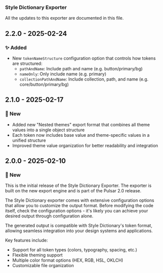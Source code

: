 ### Style Dictionary Exporter
All the updates to this exporter are documented in this file.

## 2.2.0 - 2025-02-24

### ✨ Added
- New `tokenNameStructure` configuration option that controls how tokens are structured:
  - `pathAndName`: Include path and name (e.g. button/primary/bg)
  - `nameOnly`: Only include name (e.g. primary)
  - `collectionPathAndName`: Include collection, path, and name (e.g. core/button/primary/bg)

## 2.1.0 - 2025-02-17

### 🚀 New
- Added new "Nested themes" export format that combines all theme values into a single object structure
- Each token now includes base value and theme-specific values in a unified structure
- Improved theme value organization for better readability and integration

## 2.0.0 - 2025-02-10

### 🚀 New

This is the initial release of the Style Dictionary Exporter. The exporter is built on the new export engine and is part of the Pulsar 2.0 release.

The Style Dictionary exporter comes with extensive configuration options that allow you to customize the output format. Before modifying the code itself, check the configuration options - it's likely you can achieve your desired output through configuration alone.

The generated output is compatible with Style Dictionary's token format, allowing seamless integration into your design systems and applications.

Key features include:
- Support for all token types (colors, typography, spacing, etc.)
- Flexible theming support
- Multiple color format options (HEX, RGB, HSL, OKLCH)
- Customizable file organization